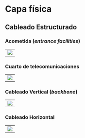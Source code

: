 # Capa física

## Cableado Estructurado

### Acometida (_entrance facilities_)

|        |
|:------:|
|![]( "")|

### Cuarto de telecomunicaciones

|        |
|:------:|
|![]( "")|

### Cableado Vertical (_backbone_)

|        |
|:------:|
|![]( "")|

### Cableado Horizontal

|        |
|:------:|
|![]( "")|
